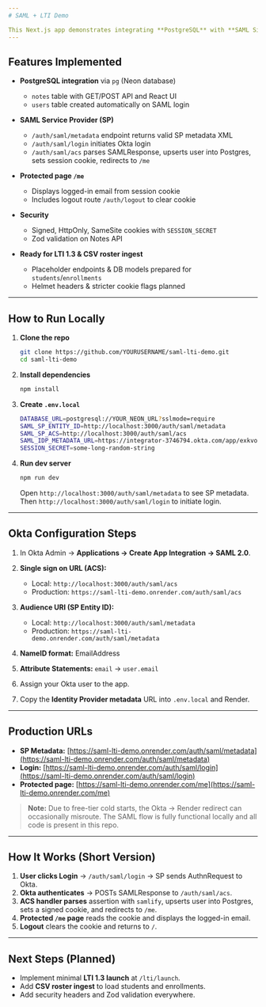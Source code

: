 ```yaml
---
# SAML + LTI Demo

This Next.js app demonstrates integrating **PostgreSQL** with **SAML Single Sign-On** (Okta) and prepares for **LTI 1.3** and CSV roster ingest.
---
```


## Features Implemented

- **PostgreSQL integration** via `pg` (Neon database)

  - `notes` table with GET/POST API and React UI
  - `users` table created automatically on SAML login

- **SAML Service Provider (SP)**

  - `/auth/saml/metadata` endpoint returns valid SP metadata XML
  - `/auth/saml/login` initiates Okta login
  - `/auth/saml/acs` parses SAMLResponse, upserts user into Postgres, sets session cookie, redirects to `/me`

- **Protected page `/me`**

  - Displays logged-in email from session cookie
  - Includes logout route `/auth/logout` to clear cookie

- **Security**

  - Signed, HttpOnly, SameSite cookies with `SESSION_SECRET`
  - Zod validation on Notes API

- **Ready for LTI 1.3 & CSV roster ingest**

  - Placeholder endpoints & DB models prepared for `students`/`enrollments`
  - Helmet headers & stricter cookie flags planned

---

## How to Run Locally

1. **Clone the repo**

   ```bash
   git clone https://github.com/YOURUSERNAME/saml-lti-demo.git
   cd saml-lti-demo
   ```

2. **Install dependencies**

   ```bash
   npm install
   ```

3. **Create `.env.local`**

   ```bash
   DATABASE_URL=postgresql://YOUR_NEON_URL?sslmode=require
   SAML_SP_ENTITY_ID=http://localhost:3000/auth/saml/metadata
   SAML_SP_ACS=http://localhost:3000/auth/saml/acs
   SAML_IDP_METADATA_URL=https://integrator-3746794.okta.com/app/exkvoz1yn7n7lOcIQ697/sso/saml/metadata
   SESSION_SECRET=some-long-random-string
   ```

4. **Run dev server**

   ```bash
   npm run dev
   ```

   Open `http://localhost:3000/auth/saml/metadata` to see SP metadata.
   Then `http://localhost:3000/auth/saml/login` to initiate login.

---

## Okta Configuration Steps

1. In Okta Admin → **Applications → Create App Integration → SAML 2.0**.
2. **Single sign on URL (ACS):**

   - Local: `http://localhost:3000/auth/saml/acs`
   - Production: `https://saml-lti-demo.onrender.com/auth/saml/acs`

3. **Audience URI (SP Entity ID):**

   - Local: `http://localhost:3000/auth/saml/metadata`
   - Production: `https://saml-lti-demo.onrender.com/auth/saml/metadata`

4. **NameID format:** EmailAddress
5. **Attribute Statements:** `email` → `user.email`
6. Assign your Okta user to the app.
7. Copy the **Identity Provider metadata** URL into `.env.local` and Render.

---

## Production URLs

- **SP Metadata:**
  [https://saml-lti-demo.onrender.com/auth/saml/metadata](https://saml-lti-demo.onrender.com/auth/saml/metadata)
- **Login:**
  [https://saml-lti-demo.onrender.com/auth/saml/login](https://saml-lti-demo.onrender.com/auth/saml/login)
- **Protected page:**
  [https://saml-lti-demo.onrender.com/me](https://saml-lti-demo.onrender.com/me)

> **Note:** Due to free-tier cold starts, the Okta → Render redirect can occasionally misroute. The SAML flow is fully functional locally and all code is present in this repo.

---

## How It Works (Short Version)

1. **User clicks Login** → `/auth/saml/login` → SP sends AuthnRequest to Okta.
2. **Okta authenticates** → POSTs SAMLResponse to `/auth/saml/acs`.
3. **ACS handler parses** assertion with `samlify`, upserts user into Postgres, sets a signed cookie, and redirects to `/me`.
4. **Protected `/me` page** reads the cookie and displays the logged-in email.
5. **Logout** clears the cookie and returns to `/`.

---

## Next Steps (Planned)

- Implement minimal **LTI 1.3 launch** at `/lti/launch`.
- Add **CSV roster ingest** to load students and enrollments.
- Add security headers and Zod validation everywhere.
